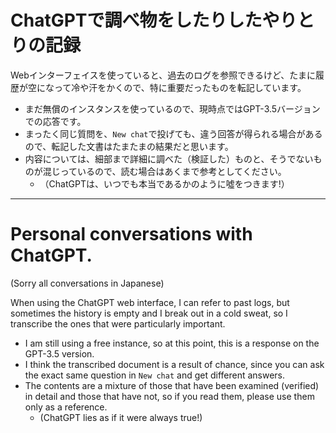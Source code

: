 # ChatGPTで調べ物をしたりしたやりとりの記録

Webインターフェイスを使っていると、過去のログを参照できるけど、たまに履歴が空になって冷や汗をかくので、特に重要だったものを転記しています。

* まだ無償のインスタンスを使っているので、現時点ではGPT-3.5バージョンでの応答です。
* まったく同じ質問を、`New chat`で投げても、違う回答が得られる場合があるので、転記した文書はたまたまの結果だと思います。
* 内容については、細部まで詳細に調べた（検証した）ものと、そうでないものが混じっているので、読む場合はあくまで参考としてください。
  * （ChatGPTは、いつでも本当であるかのように噓をつきます!）

-----

# Personal conversations with ChatGPT.

(Sorry all conversations in Japanese)

When using the ChatGPT web interface, I can refer to past logs,
but sometimes the history is empty and I break out in a cold sweat,
so I transcribe the ones that were particularly important.

* I am still using a free instance, so at this point, this is a response on the GPT-3.5 version.
* I think the transcribed document is a result of chance,
  since you can ask the exact same question in `New chat` and get different answers.
* The contents are a mixture of those that have been examined (verified) in detail and those that have not,
  so if you read them, please use them only as a reference.
  * (ChatGPT lies as if it were always true!)
